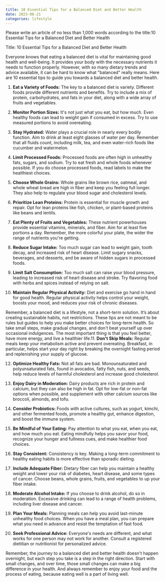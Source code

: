 ```yaml
---
title: 10 Essential Tips for a Balanced Diet and Better Health
date: 2023-06-21
categories: lifestyle
---
```


Please write an article of no less than 1,000 words according to the title:10 Essential Tips for a Balanced Diet and Better Health

Title: 10 Essential Tips for a Balanced Diet and Better Health

Everyone knows that eating a balanced diet is vital for maintaining good health and well-being. It provides your body with the necessary nutrients it needs to function properly. However, with so many dietary trends and advice available, it can be hard to know what "balanced" really means. Here are 10 essential tips to guide you towards a balanced diet and better health.

1. **Eat a Variety of Foods:** The key to a balanced diet is variety. Different foods provide different nutrients and benefits. Try to include a mix of protein, carbohydrates, and fats in your diet, along with a wide array of fruits and vegetables.

2. **Monitor Portion Sizes:** It's not just what you eat, but how much. Even healthy foods can lead to weight gain if consumed in excess. Try to use measured portions to avoid overeating.

3. **Stay Hydrated:** Water plays a crucial role in nearly every bodily function. Aim to drink at least eight glasses of water per day. Remember that all fluids count, including milk, tea, and even water-rich foods like cucumber and watermelon.

4. **Limit Processed Foods:** Processed foods are often high in unhealthy fats, sugars, and sodium. Try to eat fresh and whole foods whenever possible. If you do choose processed foods, read labels to make the healthiest choices.

5. **Choose Whole Grains:** Whole grains like brown rice, oatmeal, and whole wheat bread are high in fiber and keep you feeling full longer. They also help to regulate your blood sugar and cholesterol levels.

6. **Prioritize Lean Proteins:** Protein is essential for muscle growth and repair. Opt for lean proteins like fish, chicken, or plant-based proteins like beans and lentils.

7. **Eat Plenty of Fruits and Vegetables:** These nutrient powerhouses provide essential vitamins, minerals, and fiber. Aim for at least five portions a day. Remember, the more colorful your plate, the wider the range of nutrients you're getting.

8. **Reduce Sugar Intake:** Too much sugar can lead to weight gain, tooth decay, and increased risk of heart disease. Limit sugary snacks, beverages, and desserts, and be aware of hidden sugars in processed foods.

9. **Limit Salt Consumption:** Too much salt can raise your blood pressure, leading to increased risk of heart disease and stroke. Try flavoring food with herbs and spices instead of relying on salt.

10. **Maintain Regular Physical Activity:** Diet and exercise go hand in hand for good health. Regular physical activity helps control your weight, boosts your mood, and reduces your risk of chronic diseases.

Remember, a balanced diet is a lifestyle, not a short-term solution. It’s about creating sustainable habits, not restrictions. These tips are not meant to be rules but guides to help you make better choices for long-term health. So take small steps, make gradual changes, and don't beat yourself up over occasional indulgences. The most important thing is that you feel better, have more energy, and live a healthier life.11. **Don't Skip Meals:** Regular meals keep your metabolism active and prevent overeating. Breakfast, in particular, helps start your day right by breaking the overnight fasting period and replenishing your supply of glucose.

12. **Optimize Healthy Fats:** Not all fats are bad. Monounsaturated and polyunsaturated fats, found in avocados, fatty fish, nuts, and seeds, help reduce levels of harmful cholesterol and increase good cholesterol.

13. **Enjoy Dairy in Moderation:** Dairy products are rich in protein and calcium, but they can also be high in fat. Opt for low-fat or non-fat options when possible, and supplement with other calcium sources like broccoli, almonds, and tofu.

14. **Consider Probiotics:** Foods with active cultures, such as yogurt, kimchi, and other fermented foods, promote a healthy gut, enhance digestion, and boost the immune system.

15. **Be Mindful of Your Eating:** Pay attention to what you eat, when you eat, and how much you eat. Eating mindfully helps you savor your food, recognize your hunger and fullness cues, and make healthier food choices.

16. **Stay Consistent:** Consistency is key. Making a long-term commitment to healthy eating habits is more effective than sporadic dieting.

17. **Include Adequate Fiber:** Dietary fiber can help you maintain a healthy weight and lower your risk of diabetes, heart disease, and some types of cancer. Choose beans, whole grains, fruits, and vegetables to up your fiber intake.

18. **Moderate Alcohol Intake:** If you choose to drink alcohol, do so in moderation. Excessive drinking can lead to a range of health problems, including liver disease and cancer.

19. **Plan Your Meals:** Planning meals can help you avoid last-minute unhealthy food choices. When you have a meal plan, you can prepare what you need in advance and resist the temptation of fast food.

20. **Seek Professional Advice:** Everyone's needs are different, and what works for one person may not work for another. Consult a registered dietitian or nutritionist for personalized advice.

Remember, the journey to a balanced diet and better health doesn't happen overnight, but each step you take is a step in the right direction. Start with small changes, and over time, those small changes can make a big difference in your health. And always remember to enjoy your food and the process of eating, because eating well is a part of living well.